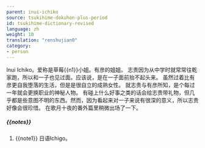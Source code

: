```yaml
---
parent: inui-ichiko
source: tsukihime-dokuhon-plus-period
id: tsukihime-dictionary-revised
language: zh
weight: 10
translation: "renshujian0"
category:
- person
---
```


Inui Ichiko。爱称是草莓{{n1}}小姐。有彦的姐姐。
志贵因为从中学时就常常往乾家跑，所以和一子也见过面。应该说，是在一子面前抬不起头来。
虽然过着比有彦更自我堕落的生活，但是是很自立的成熟女性。
就志贵与有彦所知，是个每过一年就会更换职业的神秘人物。
有碰上什么好事之类的话会给志贵带礼物，但几乎都是些意图不明的东西。然而，因为看起来对一子来说有很深的意义，所以志贵好像会很珍惜。
在歌月十夜的番外篇里稍微出场了一下。

##### {{notes}}

1. {{note1}} 日语Ichigo。
